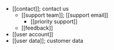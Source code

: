 - [[contact]]; contact us
    - [[support team]]; [[support email]]
        - [[priority support]]
    - [[feedback]]
- [[user account]]
- [[user data]]; customer data
